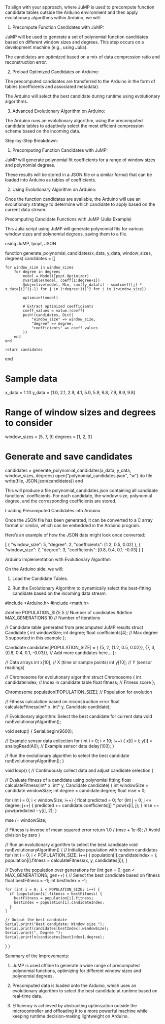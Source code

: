 To align with your approach, where JuMP is used to precompute function candidate tables outside the Arduino environment and then apply evolutionary algorithms within Arduino, we will:

1. Precompute Function Candidates with JuMP:

JuMP will be used to generate a set of polynomial function candidates based on different window sizes and degrees. This step occurs on a development machine (e.g., using Julia).

The candidates are optimized based on a mix of data compression ratio and reconstruction error.



2. Preload Optimized Candidates on Arduino:

The precomputed candidates are transferred to the Arduino in the form of tables (coefficients and associated metadata).

The Arduino will select the best candidate during runtime using evolutionary algorithms.



3. Advanced Evolutionary Algorithm on Arduino:

The Arduino runs an evolutionary algorithm, using the precomputed candidate tables to adaptively select the most efficient compression scheme based on the incoming data.




Step-by-Step Breakdown:

1. Precomputing Function Candidates with JuMP:

JuMP will generate polynomial fit coefficients for a range of window sizes and polynomial degrees.

These results will be stored in a JSON file or a similar format that can be loaded into Arduino as tables of coefficients.



2. Using Evolutionary Algorithm on Arduino:

Once the function candidates are available, the Arduino will use an evolutionary strategy to determine which candidate to apply based on the current data stream.




Precomputing Candidate Functions with JuMP (Julia Example)

This Julia script using JuMP will generate polynomial fits for various window sizes and polynomial degrees, saving them to a file.

using JuMP, Ipopt, JSON

function generate_polynomial_candidates(x_data, y_data, window_sizes, degrees)
    candidates = []
    
    for window_size in window_sizes
        for degree in degrees
            model = Model(Ipopt.Optimizer)
            @variable(model, coeff[1:degree+1])
            @objective(model, Min, sum((y_data[i] - sum(coeff[j] * x_data[i]^(j-1) for j in 1:degree+1))^2 for i in 1:window_size))
            
            optimize!(model)
            
            # Extract optimized coefficients
            coeff_values = value.(coeff)
            push!(candidates, Dict(
                "window_size" => window_size,
                "degree" => degree,
                "coefficients" => coeff_values
            ))
        end
    end

    return candidates
end

# Sample data
x_data = 1:10
y_data = [1.0, 2.1, 2.9, 4.1, 5.0, 5.9, 6.8, 7.9, 8.9, 9.8]

# Range of window sizes and degrees to consider
window_sizes = [5, 7, 9]
degrees = [1, 2, 3]

# Generate and save candidates
candidates = generate_polynomial_candidates(x_data, y_data, window_sizes, degrees)
open("polynomial_candidates.json", "w") do file
    write(file, JSON.json(candidates))
end

This will produce a file polynomial_candidates.json containing all candidate functions' coefficients. For each candidate, the window size, polynomial degree, and the corresponding coefficients are stored.

Loading Precomputed Candidates into Arduino

Once the JSON file has been generated, it can be converted to a C array format or similar, which can be embedded in the Arduino program.

Here’s an example of how the JSON data might look once converted:

[
    {
        "window_size": 5,
        "degree": 2,
        "coefficients": [1.2, 0.5, 0.02]
    },
    {
        "window_size": 7,
        "degree": 3,
        "coefficients": [0.8, 0.4, 0.1, -0.03]
    }
]

Arduino Implementation with Evolutionary Algorithm

On the Arduino side, we will:

1. Load the Candidate Tables.


2. Run the Evolutionary Algorithm to dynamically select the best-fitting candidate based on the incoming data stream.



#include <Arduino.h>
#include <math.h>

#define POPULATION_SIZE 5  // Number of candidates
#define MAX_GENERATIONS 10  // Number of iterations

// Candidate table generated from precomputed JuMP results
struct Candidate {
  int windowSize;
  int degree;
  float coefficients[4];  // Max degree 3 supported in this example
};

Candidate candidates[POPULATION_SIZE] = {
  {5, 2, {1.2, 0.5, 0.02}},
  {7, 3, {0.8, 0.4, 0.1, -0.03}},
  // Add more candidates here...
};

// Data arrays
int x[10];         // X (time or sample points)
int y[10];         // Y (sensor readings)

// Chromosome for evolutionary algorithm
struct Chromosome {
  int candidateIndex;  // Index in candidate table
  float fitness;       // Fitness score
};

Chromosome population[POPULATION_SIZE];  // Population for evolution

// Fitness calculation based on reconstruction error
float calculateFitness(int* x, int* y, Candidate candidate);

// Evolutionary algorithm: Select the best candidate for current data
void runEvolutionaryAlgorithm();

void setup() {
  Serial.begin(9600);

  // Example sensor data collection
  for (int i = 0; i < 10; i++) {
    x[i] = i;
    y[i] = analogRead(A0);  // Example sensor data
    delay(100);
  }

  // Run the evolutionary algorithm to select the best candidate
  runEvolutionaryAlgorithm();
}

void loop() {
  // Continuously collect data and adjust candidate selection
}

// Evaluate fitness of a candidate using polynomial fitting
float calculateFitness(int* x, int* y, Candidate candidate) {
  int windowSize = candidate.windowSize;
  int degree = candidate.degree;
  float mse = 0;

  for (int i = 0; i < windowSize; i++) {
    float predicted = 0;
    for (int j = 0; j <= degree; j++) {
      predicted += candidate.coefficients[j] * pow(x[i], j);
    }
    mse += pow(predicted - y[i], 2);
  }

  mse /= windowSize;

  // Fitness is inverse of mean squared error
  return 1.0 / (mse + 1e-6);  // Avoid division by zero
}

// Run an evolutionary algorithm to select the best candidate
void runEvolutionaryAlgorithm() {
  // Initialize population with random candidates
  for (int i = 0; i < POPULATION_SIZE; i++) {
    population[i].candidateIndex = i;
    population[i].fitness = calculateFitness(x, y, candidates[i]);
  }

  // Evolve the population over generations
  for (int gen = 0; gen < MAX_GENERATIONS; gen++) {
    // Select the best candidate based on fitness
    float bestFitness = -1;
    int bestIndex = -1;

    for (int i = 0; i < POPULATION_SIZE; i++) {
      if (population[i].fitness > bestFitness) {
        bestFitness = population[i].fitness;
        bestIndex = population[i].candidateIndex;
      }
    }

    // Output the best candidate
    Serial.print("Best candidate: Window size ");
    Serial.print(candidates[bestIndex].windowSize);
    Serial.print(", Degree ");
    Serial.println(candidates[bestIndex].degree);
  }
}

Summary of the Improvements:

1. JuMP is used offline to generate a wide range of precomputed polynomial functions, optimizing for different window sizes and polynomial degrees.


2. Precomputed data is loaded onto the Arduino, which uses an evolutionary algorithm to select the best candidate at runtime based on real-time data.


3. Efficiency is achieved by abstracting optimization outside the microcontroller and offloading it to a more powerful machine while keeping runtime decision-making lightweight on Arduino.




